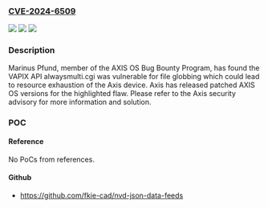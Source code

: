 ### [CVE-2024-6509](https://cve.mitre.org/cgi-bin/cvename.cgi?name=CVE-2024-6509)
![](https://img.shields.io/static/v1?label=Product&message=AXIS%20OS&color=blue)
![](https://img.shields.io/static/v1?label=Version&message=%3D%206.50%20-%2011.11%20&color=brighgreen)
![](https://img.shields.io/static/v1?label=Vulnerability&message=CWE-155%3A%20Improper%20Neutralization%20of%20Wildcards%20or%20Matching%20Symbols&color=brighgreen)

### Description

Marinus Pfund, member of the AXIS OS Bug Bounty Program, has found the VAPIX API alwaysmulti.cgi was vulnerable for file globbing which could lead to resource exhaustion of the Axis device. Axis has released patched AXIS OS versions for the highlighted flaw. Please refer to the Axis security advisory for more information and solution.

### POC

#### Reference
No PoCs from references.

#### Github
- https://github.com/fkie-cad/nvd-json-data-feeds

